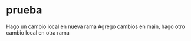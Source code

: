 # prueba
Hago un cambio local en nueva rama
Agrego cambios en main, hago otro cambio local en otra rama